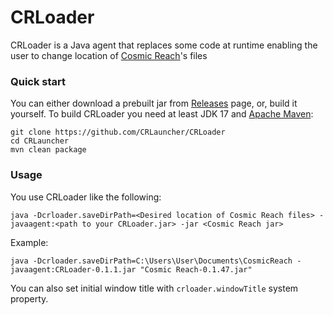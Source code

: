 # CRLoader

CRLoader is a Java agent that replaces some code at runtime enabling the user to change location of
[Cosmic Reach](https://finalforeach.itch.io/cosmic-reach)'s files

### Quick start

You can either download a prebuilt jar from [Releases](https://github.com/CRLauncher/CRLoader/releases) page, or, build it yourself. To build CRLoader you need at least JDK 17 and
[Apache Maven](https://maven.apache.org/):
```shell
git clone https://github.com/CRLauncher/CRLoader
cd CRLauncher
mvn clean package
```

### Usage

You use CRLoader like the following:
```shell
java -Dcrloader.saveDirPath=<Desired location of Cosmic Reach files> -javaagent:<path to your CRLoader.jar> -jar <Cosmic Reach jar>
```

Example:
```shell
java -Dcrloader.saveDirPath=C:\Users\User\Documents\CosmicReach -javaagent:CRLoader-0.1.1.jar "Cosmic Reach-0.1.47.jar"
```

You can also set initial window title with `crloader.windowTitle` system property.
